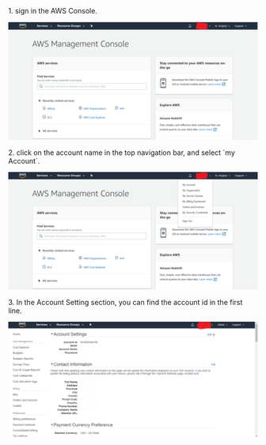 <NavColumns>
<NavColumn>
<ColumnTitle>1. sign in the AWS Console.<ColumnTitle>
  
![sign-in-aws](/peering/img/sign-in-aws.png)
</NavColumn>

<NavColumn>
<ColumnTitle>2. click on the account name in the top navigation bar, and select `my Account`.<ColumnTitle>
  
  
![my-account-menu](/peering/img/my-account-menu.png)
</NavColumn>


<NavColumn>
<ColumnTitle>3. In the Account Setting section, you can find the account id in the first line.<ColumnTitle>
    
![account-id](/peering/img/account-id.png)
</NavColumn>
<NavColumns>
